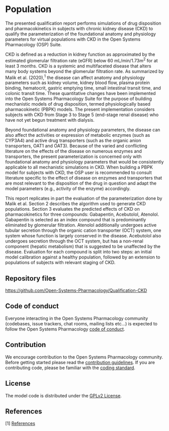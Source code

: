 # Population
The presented qualification report performs simulations of drug disposition and pharmacokinetics in subjects with chronic kidney disease (CKD) to qualify the parameterization of the foundational anatomy and physiology parameters for virtual populations with CKD in the Open Systems Pharmacology (OSP) Suite.

CKD is defined as a reduction in kidney function as approximated by the estimated glomerular filtration rate (eGFR) below 60 mL/min/1.73m<sup>2</sup> for at least 3 months. CKD is a systemic and multifaceted disease that alters many body systems beyond the glomerular filtration rate. As summarized by Malik et al. (2020),<sup>1</sup> the disease can affect anatomy and physiology parameters such as kidney volume, kidney blood flow, plasma protein binding, hematocrit, gastric emptying time, small intestinal transit time, and colonic transit time. These quantitative changes have been implemented into the Open Systems Pharmacology Suite for the purpose of building mechanistic models of drug disposition, termed physiologically based pharmacokinetic (PBPK) models. The present implementation considers subjects with CKD from Stage 3 to Stage 5 (end-stage renal disease) who have not yet begun treatment with dialysis.

Beyond foundational anatomy and physiology parameters, the disease can also affect the activities or expression of metabolic enzymes (such as CYP3A4) and active drug transporters (such as the organic anion transporters, OAT1 and OAT3). Because of the varied and conflicting literature on the effects of the disease on numerous enzymes and transporters, the present parameterization is concerned only with foundational anatomy and physiology parameters that would be consistently applicable to all mechanistic simulations in CKD. When building a PBPK model for subjects with CKD, the OSP user is recommended to consult literature specific to the effect of disease on enzymes and transporters that are most relevant to the disposition of the drug in question and adapt the model parameters (e.g., activity of the enzyme) accordingly. 

This report replicates in part the evaluation of the parameterization done by Malik et al. Section 2 describes the algorithm used to generate CKD populations. Section 3 evaluates the predicted effects of CKD on pharmacokinetics for three compounds: Gabapentin, Acebutolol, Atenolol. Gabapentin is selected as an index compound that is predominantly eliminated by glomerular filtration. Atenolol additionally undergoes active tubular secretion through the organic cation transporter (OCT) system, one system whose function is largely conserved in the disease. Acebutolol also undergoes secretion through the OCT system, but has a non-renal component (hepatic metabolism) that is suggested to be unaffected by the disease. Evaluation for each compound is split into two steps: an initial model calibration against a healthy population, followed by an extension to populations of subjects with relevant staging of CKD.


## Repository files
https://github.com/Open-Systems-Pharmacology/Qualification-CKD

## Code of conduct
Everyone interacting in the Open Systems Pharmacology community (codebases, issue trackers, chat rooms, mailing lists etc...) is expected to follow the Open Systems Pharmacology [code of conduct](https://github.com/Open-Systems-Pharmacology/Suite/blob/master/CODE_OF_CONDUCT.md#contributor-covenant-code-of-conduct).

## Contribution
We encourage contribution to the Open Systems Pharmacology community. Before getting started please read the [contribution guidelines](https://github.com/Open-Systems-Pharmacology/Suite/blob/master/CONTRIBUTING.md#ways-to-contribute). If you are contributing code, please be familiar with the [coding standard](https://github.com/Open-Systems-Pharmacology/Suite/blob/master/CODING_STANDARDS.md#visual-studio-settings).

## License
The model code is distributed under the [GPLv2 License](https://github.com/Open-Systems-Pharmacology/Suite/blob/develop/LICENSE).

## References
[1] [References](Qualification/Input/Content/References.md)
